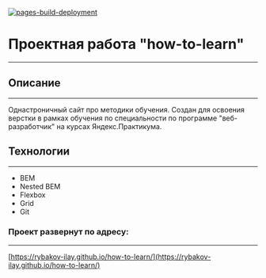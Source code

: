 [![pages-build-deployment](https://github.com/Rybakov-Ilay/how-to-learn/actions/workflows/pages/pages-build-deployment/badge.svg)](https://github.com/Rybakov-Ilay/how-to-learn/actions/workflows/pages/pages-build-deployment)

# Проектная работа "how-to-learn"
___

## Описание
___
Однастроничный сайт про методики обучения. Создан для освоения верстки в рамках обучения по специальности
по программе "веб-разработчик" на курсах Яндекс.Практикума.

## Технологии
___
- BEM
- Nested BEM
- Flexbox
- Grid
- Git




### Проект развернут по адресу:
___
[https://rybakov-ilay.github.io/how-to-learn/](https://rybakov-ilay.github.io/how-to-learn/)
